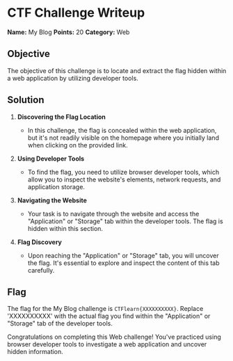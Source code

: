 # CTF Challenge Writeup
**Name:** My Blog
**Points:** 20
**Category:** Web

## Objective

The objective of this challenge is to locate and extract the flag hidden within a web application by utilizing developer tools.

## Solution

1. **Discovering the Flag Location**
   - In this challenge, the flag is concealed within the web application, but it's not readily visible on the homepage where you initially land when clicking on the provided link.

2. **Using Developer Tools**
   - To find the flag, you need to utilize browser developer tools, which allow you to inspect the website's elements, network requests, and application storage.

3. **Navigating the Website**
   - Your task is to navigate through the website and access the "Application" or "Storage" tab within the developer tools. The flag is hidden within this section.

4. **Flag Discovery**
   - Upon reaching the "Application" or "Storage" tab, you will uncover the flag. It's essential to explore and inspect the content of this tab carefully.

## Flag
The flag for the My Blog challenge is `CTFlearn{XXXXXXXXXX}`. Replace 'XXXXXXXXXX' with the actual flag you find within the "Application" or "Storage" tab of the developer tools.

Congratulations on completing this Web challenge! You've practiced using browser developer tools to investigate a web application and uncover hidden information.
